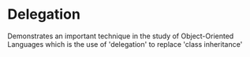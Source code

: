 # Delegation
Demonstrates an important technique in the study of Object-Oriented Languages which is the use of 'delegation' to replace 'class inheritance'
